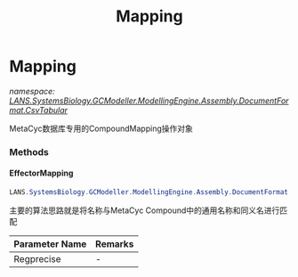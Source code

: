﻿---
title: Mapping
---

# Mapping
_namespace: [LANS.SystemsBiology.GCModeller.ModellingEngine.Assembly.DocumentFormat.CsvTabular](N-LANS.SystemsBiology.GCModeller.ModellingEngine.Assembly.DocumentFormat.CsvTabular.html)_

MetaCyc数据库专用的CompoundMapping操作对象

### Methods

#### EffectorMapping
```csharp
LANS.SystemsBiology.GCModeller.ModellingEngine.Assembly.DocumentFormat.CsvTabular.Mapping.EffectorMapping(System.Collections.Generic.IEnumerable{LANS.SystemsBiology.DatabaseServices.Regprecise.RegpreciseMPBBH},System.Collections.Generic.IEnumerable{LANS.SystemsBiology.Assembly.MetaCyc.Schema.ICompoundObject})
```
主要的算法思路就是将名称与MetaCyc Compound中的通用名称和同义名进行匹配

|Parameter Name|Remarks|
|--------------|-------|
|Regprecise|-|





